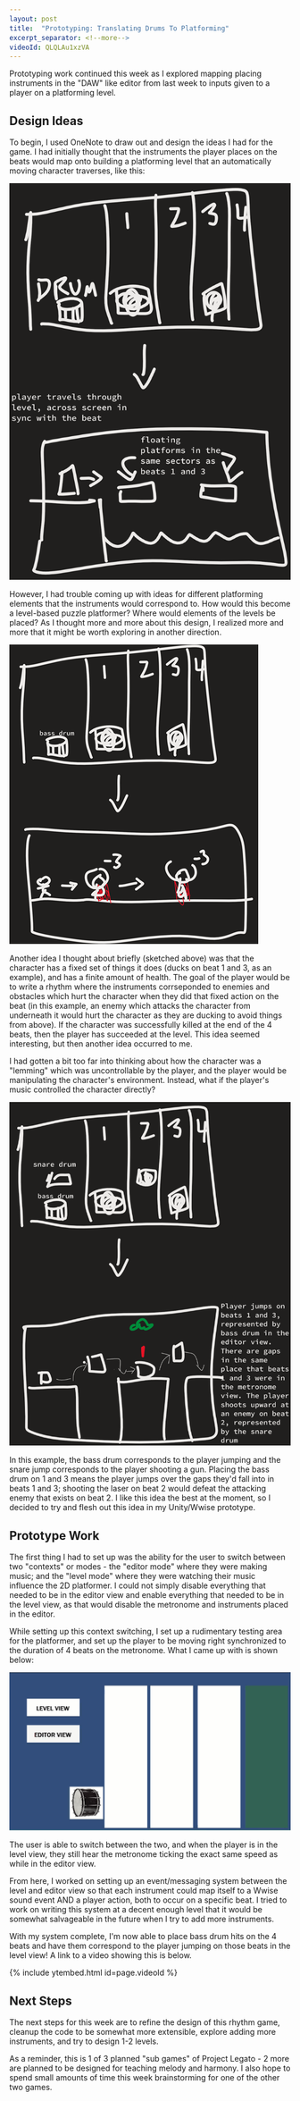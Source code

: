 ```yaml
---
layout: post
title:  "Prototyping: Translating Drums To Platforming"
excerpt_separator: <!--more-->
videoId: QLQLAu1xzVA
---
```


Prototyping work continued this week as I explored mapping placing instruments in the "DAW" like editor from last week to inputs given to a player on a platforming level.

<!--more-->


## Design Ideas

To begin, I used OneNote to draw out and design the ideas I had for the game. I had initially thought that the instruments the player places on the beats would map onto building a platforming level that an automatically moving character traverses, like this:

![original design concept](/assets/images/2019-10-02-original-idea.png)

However, I had trouble coming up with ideas for different platforming elements that the instruments would correspond to. How would this become a level-based puzzle platformer? Where would elements of the levels be placed? As I thought more and more about this design, I realized more and more that it might be worth exploring in another direction.

![player places enemies to kill](/assets/images/2019-10-02-killer-idea.png)

Another idea I thought about briefly (sketched above) was that the character has a fixed set of things it does (ducks on beat 1 and 3, as an example), and has a finite amount of health. The goal of the player would be to write a rhythm where the instruments corrseponded to enemies and obstacles which hurt the character when they did that fixed action on the beat (in this example, an enemy which attacks the character from underneath it would hurt the character as they are ducking to avoid things from above). If the character was successfully killed at the end of the 4 beats, then the player has succeeded at the level. This idea seemed interesting, but then another idea occurred to me.

I had gotten a bit too far into thinking about how the character was a "lemming" which was uncontrollable by the player, and the player would be manipulating the character's environment. Instead, what if the player's music controlled the character directly?

![player sets up controls](/assets/images/2019-10-02-iterated-idea.png)

In this example, the bass drum corresponds to the player jumping and the snare jump corresponds to the player shooting a gun. Placing the bass drum on 1 and 3 means the player jumps over the gaps they'd fall into in beats 1 and 3; shooting the laser on beat 2 would defeat the attacking enemy that exists on beat 2. I like this idea the best at the moment, so I decided to try and flesh out this idea in my Unity/Wwise prototype.



## Prototype Work

The first thing I had to set up was the ability for the user to switch between two "contexts" or modes - the "editor mode" where they were making music; and the "level mode" where they were watching their music influence the 2D platformer. I could not simply disable everything that needed to be in the editor view and enable everything that needed to be in the level view, as that would disable the metronome and instruments placed in the editor.

While setting up this context switching, I set up a rudimentary testing area for the platformer, and set up the player to be moving right synchronized to the duration of 4 beats on the metronome. What I came up with is shown below:


![player movement synchronized to metronome, resetting on beat 1](/assets/images/2019-10-02-player-mvmt-sync.gif)

The user is able to switch between the two, and when the player is in the level view, they still hear the metronome ticking the exact same speed as while in the editor view.

From here, I worked on setting up an event/messaging system between the level and editor view so that each instrument could map itself to a Wwise sound event AND a player action, both to occur on a specific beat. I tried to work on writing this system at a decent enough level that it would be somewhat salvageable in the future when I try to add more instruments.

With my system complete, I'm now able to place bass drum hits on the 4 beats and have them correspond to the player jumping on those beats in the level view! A link to a video showing this is below.

{% include ytembed.html id=page.videoId %}


## Next Steps

The next steps for this week are to refine the design of this rhythm game, cleanup the code to be somewhat more extensible, explore adding more instruments, and try to design 1-2 levels.

As a reminder, this is 1 of 3 planned "sub games" of Project Legato - 2 more are planned to be designed for teaching melody and harmony. I also hope to spend small amounts of time this week brainstorming for one of the other two games.